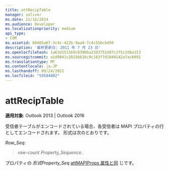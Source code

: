 ```yaml
---
title: attRecipTable
manager: soliver
ms.date: 11/16/2014
ms.audience: Developer
ms.localizationpriority: medium
api_type:
- COM
ms.assetid: b0465a67-3c4c-422b-9aa0-7c4c556cbd50
description: '最終更新日: 2011 年 7 月 23 日'
ms.openlocfilehash: 1a63d153169c8396ba23d3751dd7c2f5c2d8a153
ms.sourcegitcommit: a1d9041c20256616c9c183f7d1049142a7ac6991
ms.translationtype: MT
ms.contentlocale: ja-JP
ms.lasthandoff: 09/24/2021
ms.locfileid: "59584802"
---
```

# <a name="attreciptable"></a>attRecipTable

**適用対象**: Outlook 2013 | Outlook 2016 
  
受信者テーブルがエンコードされている場合、各受信者は MAPI プロパティの行としてエンコードされます。 形式は次のとおりです。 
  
_Row_Seq:_
  
>  _row-count_ _Property_Sequence.._ 
    
プロパティの  _形式Property_Seq_ [attMAPIProps 属性と同](attmapiprops.md) じです。 
    

